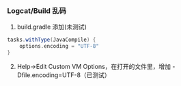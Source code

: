 ### Logcat/Build 乱码
1. build.gradle 添加(未测试)
```groovy
tasks.withType(JavaCompile) {
    options.encoding = "UTF-8"
}
```
2. Help->Edit Custom VM Options，在打开的文件里，增加 -Dfile.encoding=UTF-8（已测试）
